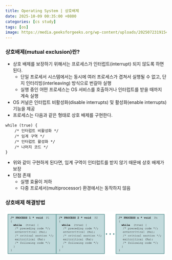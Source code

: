 ```yaml
---
title: Operating System | 상호배제
date: 2025-10-09 00:35:00 +0800
categories: [cs study]
tags: [os]
image: https://media.geeksforgeeks.org/wp-content/uploads/20250723191540166280/examples_of_os.webp
---
```



### 상호배제(mutual exclusion)란?
- 상호 배제를 보장하기 위해서는 프로세스가 인터럽트(interrupt) 되지 않도록 하면 된다.
    - 단일 프로세서 시스템에서는 동시에 여러 프로세스가 겹쳐서 실행될 수 없고, 단지 인터리빙(interleaving) 방식으로 번갈아 실행
    - 실행 중인 어떤 프로세스는 OS 서비스를 호출하거나 인터럽트를 받을 때까지 계속 실행
- OS 커널은 인터럽트 비활성화(disable interrupts) 및 활성화(enable interrupts) 기능을 제공
- 프로세스는 다음과 같은 형태로 상호 배제를 구현한다. 
```
while (true) {
    /* 인터럽트 비활성화 */
    /* 임계 구역 */
    /* 인터럽트 활성화 */
    /* 나머지 코드 */
}
```
- 위와 같이 구현하게 된다면, 임계 구역이 인터럽트를 받지 않기 때문에 상호 배제가 보장
- 단점 존재 
    - 실행 효율이 저하
    - 다중 프로세서(multiprocessor) 환경에서는 동작하지 않음
### 상호배제 해결방법

![alt text](../assets/img/os/concurrency1.png)